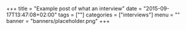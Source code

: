+++
title = "Example post of what an interview"
date = "2015-09-17T13:47:08+02:00"
tags = [""]
categories = ["interviews"]
menu = ""
banner = "banners/placeholder.png"
+++

